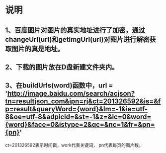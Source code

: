 # 说明

## 1、百度图片对图片的真实地址进行了加密，通过changeUrl(url)和getImgUrl(url)对图片进行解密获取图片的真是地址。
## 2、下载的图片放在D盘新建文件夹内。
## 3、在buildUrls(word)函数中，url = 'http://image.baidu.com/search/acjson?tn=resultjson_com&ipn=rj&ct=201326592&is=&fp=result&queryWord={word}&lm=-1&ie=utf-8&oe=utf-8&adpicid=&st=-1&z=&ic=0&word={word}&face=0&istype=2&qc=&nc=1&fr=&pn={pn}'  
ct=201326592表示时间戳，work代表关键词， pn代表每页的图片数。
